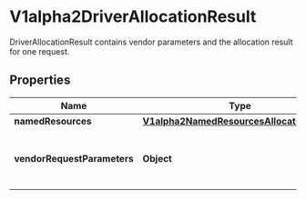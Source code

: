 

# V1alpha2DriverAllocationResult

DriverAllocationResult contains vendor parameters and the allocation result for one request.

## Properties

| Name | Type | Description | Notes |
|------------ | ------------- | ------------- | -------------|
|**namedResources** | [**V1alpha2NamedResourcesAllocationResult**](V1alpha2NamedResourcesAllocationResult.md) |  |  [optional] |
|**vendorRequestParameters** | **Object** | VendorRequestParameters are the per-request configuration parameters from the time that the claim was allocated. |  [optional] |



